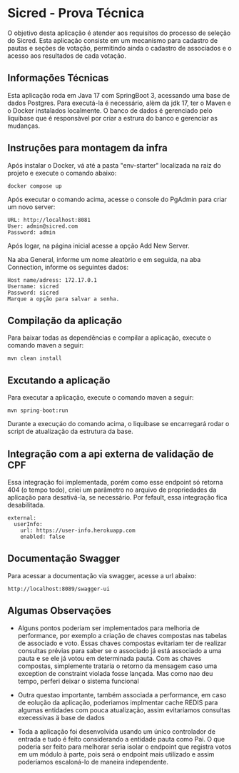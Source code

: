 # Sicred - Prova Técnica
O objetivo desta aplicação é atender aos requisitos do processo de seleção do Sicred. Esta aplicação consiste em um mecanismo para cadastro de pautas e seções de votação, permitindo ainda o cadastro de associados e o acesso aos resultados de cada votação. 

## Informações Técnicas

Esta aplicação roda em Java 17 com SpringBoot 3, acessando uma base de dados Postgres.
Para executá-la é necessário, alèm da jdk 17, ter o Maven e o Docker instalados localmente.
O banco de dados é gerenciado pelo liquibase que é responsàvel por criar a estrura do banco e gerenciar as mudanças.

## Instruções para montagem da infra

Após instalar o Docker, vá até a pasta "env-starter" localizada na raiz do projeto e execute o comando abaixo:

```batch
docker compose up
```

Após executar o comando acima, acesse o console do PgAdmin para criar um novo server:

```batch
URL: http://localhost:8081
User: admin@sicred.com
Password: admin
```
Após logar, na página inicial acesse a opção Add New Server.

Na aba General, informe um nome aleatòrio e em seguida, na aba Connection, informe os seguintes dados:

```batch
Host name/adress: 172.17.0.1
Username: sicred
Password: sicred
Marque a opção para salvar a senha.
```

## Compilação da aplicação

Para baixar todas as dependências e compilar a aplicação, execute o comando maven a seguir:

```batch
mvn clean install
```

## Excutando a aplicação

Para executar a aplicação, execute o comando maven a seguir:

```batch
mvn spring-boot:run
```

Durante a execuçáo do comando acima, o liquibase se encarregará rodar o script de atualização da estrutura da base.

## Integração com a api externa de validação de CPF

Essa integração foi implementada, porém como esse endpoint só retorna 404 (o tempo todo), criei um parâmetro no arquivo de propriedades da aplicação para desativá-la, se necessário. Por fefault, essa integração fica desabilitada.

```batch
external:
  userInfo:
    url: https://user-info.herokuapp.com
    enabled: false
```

## Documentação Swagger

Para acessar a documentação via swagger, acesse a url abaixo:

```batch
http://localhost:8089/swagger-ui
```

## Algumas Observações

- Alguns pontos poderiam ser implementados para melhoria de performance, por exemplo a criação de chaves compostas nas tabelas de associado e voto. Essas chaves compostas evitariam ter de realizar consultas prévias para saber se o associado já está associado a uma pauta e se ele já votou em determinada pauta. Com as chaves compostas, simplemente trataria o retorno da mensagem caso uma exception de constraint violada fosse lançada. Mas como nao deu tempo, perferi deixar o sistema funcional


- Outra questao importante, também associada a performance, em caso de eolução da aplicação, poderiamos implmentar cache REDIS para algumas entidades com pouca atualização, assim evitaríamos consultas execessivas ä base de dados


- Toda a aplicação foi desenvolvida usando um único controlador de entrada e tudo é feito considerando a entidade pauta como Pai. O que poderia ser feito para melhorar seria isolar o endpoint que registra votos em um módulo à parte, pois será o endpoint mais utilizado e assim poderíamos escaloná-lo de maneira independente.


